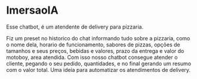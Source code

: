 # ImersaoIA

Esse chatbot, é um atendente de delivery para pizzaria.

Fiz um preset no historico do chat informando tudo sobre a pizzaria, como o nome dela, horario de funcionamento, sabores de pizzas, opções de tamanhos e seus preços, bebidas e valores, prazo da entrega e valor do motoboy, area atendida. Com isso nosso chatbot consegue atender o cliente, pegando o seu pedido, quantidades, e no final gerando um resumo com o valor total. Uma ideia para automatizar os atendimentos de delivery.
